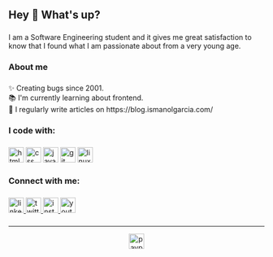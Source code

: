###

<h2 align="left">Hey 👋 What's up?</h2>

###

<p align="left">I am a Software Engineering student and it gives me great satisfaction to know that I found what I am passionate about from a very young age.</p>

###

<h3 align="left">About me</h3>

###

<p align="left">✨ Creating bugs since 2001.<br>📚 I'm currently learning about frontend.<br>📝 I regularly write articles on https://blog.ismanolgarcia.com/</p>

###

<h3 align="left">I code with:</h3>

###

<div align="left">

<img src="https://img.shields.io/static/v1?message=HTML&logo=html5&label=&color=%23E34F26&logoColor=white&labelColor=&style=for-the-badge" height="30" alt="html logo" />
<img src="https://img.shields.io/static/v1?message=CSS&logo=css3&label=&color=%231572B6&logoColor=white&labelColor=&style=for-the-badge" height="30" alt="css logo"  />
<img src="https://img.shields.io/static/v1?message=JAVASCRIPt&logo=javascript&label=&color=e5be01&logoColor=black&labelColor=&style=for-the-badge" height="30" alt="javascript logo"  />
<img src="https://img.shields.io/static/v1?message=GIT&logo=git&label=&color=%23E23F20&logoColor=white&labelColor=&style=for-the-badge" height="30" alt="git  logo"  />
<img src="https://img.shields.io/static/v1?message=LINUX&logo=linux&label=&color=000000&logoColor=white&labelColor=&style=for-the-badge" height="30" alt="linux logo"  />

</div>

###

<h3 align="left">Connect with me:</h3>

###

<div align="left">
  <a href="https://www.linkedin.com/in/ismanolgarcia/" target="_blank">
  <img src="https://img.shields.io/static/v1?message=LinkedIn&logo=linkedin&label=&color=0077B5&logoColor=white&labelColor=&style=for-the-badge" height="30" alt="linkedin logo"  />
  </a>
   <a href="https://twitter.com/ismanolgarcia" target="_blank">
   <img src="https://img.shields.io/static/v1?message=Twitter&logo=twitter&label=&color=0099f9&logoColor=white&labelColor=&style=for-the-badge" height="30" alt="twitter logo"  />
  </a>
  <a href="https://www.instagram.com/ismanolgarcia/" target="_blank">
  <img src="https://img.shields.io/static/v1?message=Instagram&logo=instagram&label=&color=E4405F&logoColor=white&labelColor=&style=for-the-badge" height="30" alt="instagram logo"  />
  </a>
  <a href="https://www.youtube.com/@ismanolgarcia" target="_blank">
  <img src="https://img.shields.io/static/v1?message=Youtube&logo=youtube&label=&color=FF0000&logoColor=white&labelColor=&style=for-the-badge" height="30" alt="youtube logo"  />
  </a>
</div>

###

<hr >
  <div align="center">
   <a href="https://paypal.me/ismanolgarcia/" target="_blank">
   <img src="https://img.shields.io/static/v1?message=PayPal&logo=paypal&label=&color=00457C&logoColor=white&labelColor=&style=for-the-badge" height="30" alt="paypal logo"  />
  </a>
  </div>

 ###
